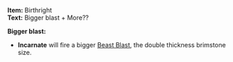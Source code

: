**Item:** Birthright
<br>
**Text:** Bigger blast + More??

**Bigger blast:**
- **Incarnate** will fire a bigger [Beast Blast](/docs/items/active/unobtainable/Beast%20Blast/idea.md), the double thickness brimstone size.


